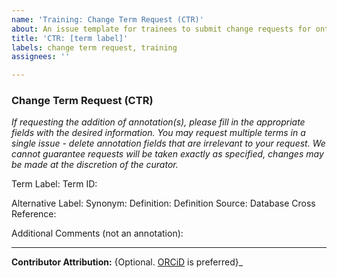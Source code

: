 ```yaml
---
name: 'Training: Change Term Request (CTR)'
about: An issue template for trainees to submit change requests for ontology terms.
title: 'CTR: [term label]'
labels: change term request, training
assignees: ''

---
```


### Change Term Request (CTR)

_If requesting the addition of annotation(s), please fill in the appropriate fields with the desired information. You may request multiple terms in a single issue - delete annotation fields that are irrelevant to your request. We cannot guarantee requests will be taken exactly as specified, changes may be made at the discretion of the curator._

Term Label:
Term ID:

Alternative Label:
Synonym:
Definition:
Definition Source:
Database Cross Reference:

Additional Comments (not an annotation):

--- 
**Contributor Attribution:** {Optional. [ORCiD](https://orcid.org/) is preferred}_

